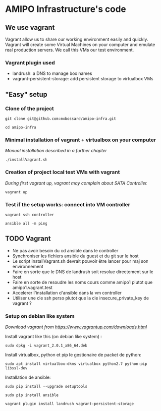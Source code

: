 AMIPO Infrastructure's code
=======

## We use vagrant
Vagrant allow us to share our working environment easily and quickly.
Vagrant will create some Virtual Machines on your computer and emulate real production servers.
We call this VMs our test environment.

### Vagrant plugin used
* landrush: a DNS to manage box names
* vagrant-persistent-storage: add persistent storage to virtualbox VMs

## "Easy" setup

### Clone of the project
`git clone git@github.com:mxbossard/amipo-infra.git`

`cd amipo-infra`

### Minimal installation of vagrant + virtualbox on your computer
_Manual installation described in a further chapter_

`./installVagrant.sh`

### Creation of project local test VMs with vagrant
_During first vagrant up, vagrant may complain about SATA Controller._

`vagrant up`

### Test if the setup works: connect into VM controller
`vagrant ssh controller`

`ansible all -m ping`

## TODO Vagrant
* Ne pas avoir besoin du cd ansible dans le controller
* Synchroniser les fichiers ansible du guest et du git sur le host
* Le script installVagrant.sh devrait pouvoir être lancer pour maj son environnement
* Faire en sorte que le DNS de landrush soit resolue directement sur le host
* Faire en sorte de resoudre les noms cours comme amipo1 plutot que amipo1.vagrant.test
* Accelerer l'installation d'ansible dans la vm controller
* Utiliser une cle ssh perso plutot que la cle insecure_private_key de vagrant ?



### Setup on debian like system
_Download vagrant from https://www.vagrantup.com/downloads.html_

Install vagrant like this (on debian like system) : 

`sudo dpkg -i vagrant_2.0.1_x86_64.deb`

Install virtualbox, python et pip le gestionaire de packet de python:

`sudo apt install virtualbox-dkms virtualbox python2.7 python-pip libssl-dev`

Installation de ansible:

`sudo pip install --upgrade setuptools`

`sudo pip install ansible`

`vagrant plugin install landrush vagrant-persistent-storage`

